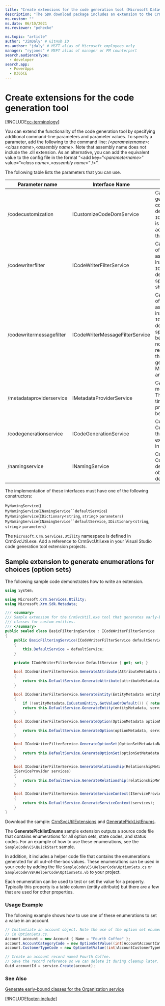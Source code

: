 ```yaml
---
title: "Create extensions for the code generation tool (Microsoft Dataverse) | Microsoft Docs" # Intent and product brand in a unique string of 43-59 chars including spaces
description: "The SDK download package includes an extension to the CrmSvcUtil code generation tool that you can use to generate enumerations for all choices (optionset) values including global choices, picklist, state, and status values." # 115-145 characters including spaces. This abstract displays in the search result.
ms.custom: ""
ms.date: 06/10/2021
ms.reviewer: "pehecke"

ms.topic: "article"
author: "JimDaly" # GitHub ID
ms.author: "jdaly" # MSFT alias of Microsoft employees only
manager: "ryjones" # MSFT alias of manager or PM counterpart
search.audienceType: 
  - developer
search.app: 
  - PowerApps
  - D365CE
---
```


# Create extensions for the code generation tool

[!INCLUDE[cc-terminology](../includes/cc-terminology.md)]

You can extend the functionality of the code generation tool by specifying additional command-line parameters and parameter values. To specify a parameter, add the following to the command line: /\<*parametername*>:\<*class name*>,\<*assembly name*>. Note that assembly name does not include the .dll extension. As an alternative, you can add the equivalent value to the config file in the format “<add key=”\<*parametername*>” value=”\<*class name*>,\<*assembly name*>” />”.  

The following table lists the parameters that you can use.  

|Parameter name|Interface Name|Description|  
|--------------------|--------------------|-----------------|  
|/codecustomization|ICustomizeCodeDomService|Called after the CodeDOM generation has been completed, assuming the default instance of `ICodeGenerationService`. It is useful for generating additional classes, such as the constants in picklists.|  
|/codewriterfilter|ICodeWriterFilterService|Called during the process of CodeDOM generation, assuming the default instance of `ICodeGenerationService`, to determine whether a specific object or property should be generated.|  
|/codewritermessagefilter|ICodeWriterMessageFilterService|Called during the process of CodeDOM generation, assuming the default instance of `ICodeGenerationService`, to determine whether a specific message should be generated. This should not be used for requests/responses as these are already generated in Microsoft.Crm.Sdk.Proxy.dll and Microsoft.Xrm.Sdk.dll.|  
|/metadataproviderservice|IMetadataProviderService|Called to retrieve the metadata from the server. This may be called multiple times during the generation process, so the data should be cached.|  
|/codegenerationservice|ICodeGenerationService|Core implementation of the CodeDOM generation. If this is changed, the other extensions may not behave in the manner described.|  
|/namingservice|INamingService|Called during the CodeDOM generation to determine the name for objects, assuming the default implementation.|

The implementation of these interfaces must have one of the following constructors:

`MyNamingService`()<br />
`MyNamingService`(`INamingService``defaultService`)<br />
`MyNamingService`(`IDictionary`<`string`, `string`> `parameters`)<br />
`MyNamingService`(`INamingService``defaultService`, `IDictionary`<`string`, `string`> `parameters`)

The `Microsoft.Crm.Services.Utility` namespace is defined in CrmSvcUtil.exe. Add a reference to CrmSvcUtil.exe in your Visual Studio code generation tool extension projects.

<a name="Generate_Enums"></a>

## Sample extension to generate enumerations for choices (option sets)

The following sample code demonstrates how to write an extension.  

```csharp
using System;

using Microsoft.Crm.Services.Utility;
using Microsoft.Xrm.Sdk.Metadata;

/// <summary>
/// Sample extension for the CrmSvcUtil.exe tool that generates early-bound
/// classes for custom entities.
/// </summary>
public sealed class BasicFilteringService : ICodeWriterFilterService
{
    public BasicFilteringService(ICodeWriterFilterService defaultService)
    {
        this.DefaultService = defaultService;
    }

    private ICodeWriterFilterService DefaultService { get; set; }

    bool ICodeWriterFilterService.GenerateAttribute(AttributeMetadata attributeMetadata, IServiceProvider services)
    {
        return this.DefaultService.GenerateAttribute(attributeMetadata, services);
    }

    bool ICodeWriterFilterService.GenerateEntity(EntityMetadata entityMetadata, IServiceProvider services)
    {
        if (!entityMetadata.IsCustomEntity.GetValueOrDefault()) { return false; }
        return this.DefaultService.GenerateEntity(entityMetadata, services);
    }

    bool ICodeWriterFilterService.GenerateOption(OptionMetadata optionMetadata, IServiceProvider services)
    {
        return this.DefaultService.GenerateOption(optionMetadata, services);
    }

    bool ICodeWriterFilterService.GenerateOptionSet(OptionSetMetadataBase optionSetMetadata, IServiceProvider services)
    {
        return this.DefaultService.GenerateOptionSet(optionSetMetadata, services);
    }

    bool ICodeWriterFilterService.GenerateRelationship(RelationshipMetadataBase relationshipMetadata, EntityMetadata otherEntityMetadata,
    IServiceProvider services)
    {
        return this.DefaultService.GenerateRelationship(relationshipMetadata, otherEntityMetadata, services);
    }

    bool ICodeWriterFilterService.GenerateServiceContext(IServiceProvider services)
    {
        return this.DefaultService.GenerateServiceContext(services);
    }
}

```

Download the sample: [CrmSvcUtilExtensions](https://github.com/microsoft/Dynamics365-Apps-Samples/tree/master/samples-from-msdn/BasicFilteringService) and  [GeneratePickListEnums](https://github.com/microsoft/Dynamics365-Apps-Samples/tree/master/samples-from-msdn/GeneratePicklistEnums). 

The **GeneratePicklistEnums** sample extension outputs a source code file that contains enumerations for all option sets, state codes, and status codes. For an example of how to use these enumerations, see the `SampleCode\CS\QuickStart` sample.  

In addition, it includes a helper code file that contains the enumerations generated for all out-of-the-box values. These enumerations can be used in your code by adding the file `SampleCode\CS\HelperCode\OptionSets.cs` or `SampleCode\VB\HelperCode\OptionSets.vb` to your project.

Each enumeration can be used to test or set the value for a property. Typically this property is a table column (entity attribute) but there are a few that are used for other properties.

### Usage Example

The following example shows how to use one of these enumerations to set a value in an account.

```csharp
// Instantiate an account object. Note the use of the option set enumerations defined
// in OptionSets.cs.
Account account = new Account { Name = "Fourth Coffee" };
account.AccountCategoryCode = new OptionSetValue((int)AccountAccountCategoryCode.PreferredCustomer);
account.CustomerTypeCode = new OptionSetValue((int)AccountCustomerTypeCode.Investor);

// Create an account record named Fourth Coffee.
// Save the record reference so we can delete it during cleanup later.
Guid accountId = service.Create(account);
```

### See Also

 [Generate early-bound classes for the Organization service](generate-early-bound-classes.md)


[!INCLUDE[footer-include](../../../includes/footer-banner.md)]